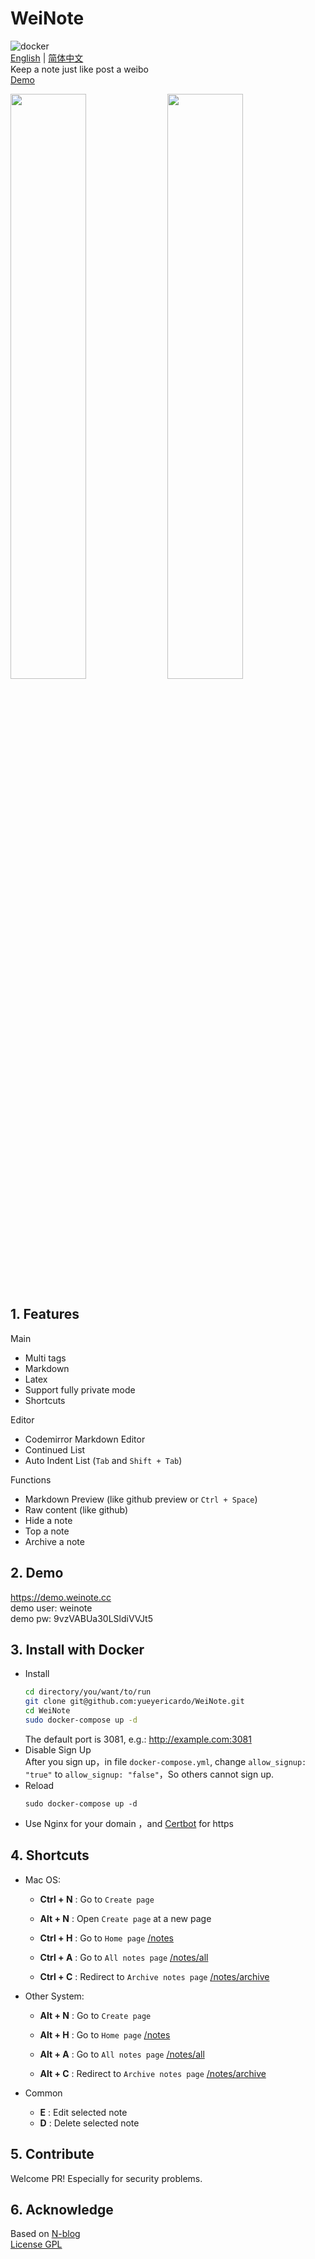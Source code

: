 # WeiNote
![docker](https://github.com/yueyericardo/WeiNote/workflows/docker/badge.svg)  
[English](https://github.com/yueyericardo/WeiNote/blob/master/README.md) | [简体中文](https://github.com/yueyericardo/WeiNote/blob/master/README-ZH.md)  
Keep a note just like post a weibo    
[Demo](https://demo.weinote.cc/notes)

<p class="img">
<a class="link"  href="https://yyrcd-1256568788.cos.na-siliconvalley.myqcloud.com/yyrcd/2019-06-13-222357.png">
<img width=49%  src="https://yyrcd-1256568788.cos.na-siliconvalley.myqcloud.com/yyrcd/2019-06-13-222357.png"></a>
<a class="link"  href="https://yyrcd-1256568788.cos.na-siliconvalley.myqcloud.com/yyrcd/2020-03-23-030759.png">
<img width=49%  src="https://yyrcd-1256568788.cos.na-siliconvalley.myqcloud.com/yyrcd/2020-03-23-030759.png"></a>
</p>

## 1. Features
Main
- Multi tags 
- Markdown
- Latex
- Support fully private mode
- Shortcuts

Editor
- Codemirror Markdown Editor
- Continued List
- Auto Indent List (`Tab` and `Shift + Tab`)

Functions
- Markdown Preview (like github preview or `Ctrl + Space`)
- Raw content (like github)
- Hide a note
- Top a note
- Archive a note

## 2. Demo
https://demo.weinote.cc  
demo user: weinote  
demo pw: 9vzVABUa30LSldiVVJt5  

## 3. Install with Docker
- Install
  ```bash
  cd directory/you/want/to/run
  git clone git@github.com:yueyericardo/WeiNote.git
  cd WeiNote
  sudo docker-compose up -d
  ```
  The default port is 3081, e.g.: http://example.com:3081  
- Disable Sign Up  
  After you sign up，in file `docker-compose.yml`, change `allow_signup: "true"` to `allow_signup: "false"`，So others cannot sign up.  
- Reload
  ```
  sudo docker-compose up -d
  ```
- Use Nginx for your domain ，and [Certbot](https://certbot.eff.org/lets-encrypt/ubuntubionic-nginx) for https


## 4. Shortcuts
- Mac OS:
  - **Ctrl + N** : Go to `Create page`
  - **Alt  + N** : Open `Create page` at a new page

  - **Ctrl + H** : Go  to `Home page` [/notes](/notes)
  - **Ctrl + A** : Go  to `All notes page` [/notes/all](/notes/all)
  - **Ctrl + C** : Redirect  to `Archive notes page` [/notes/archive](/notes/archive)

- Other System:
  - **Alt + N** : Go to `Create page`

  - **Alt + H** : Go  to `Home page` [/notes](/notes)
  - **Alt + A** : Go  to `All notes page` [/notes/all](/notes/all)
  - **Alt + C** : Redirect  to `Archive notes page` [/notes/archive](/notes/archive)

- Common
  - **E** : Edit selected note
  - **D** : Delete selected note

## 5. Contribute
Welcome PR! Especially for security problems.

## 6. Acknowledge
Based on [N-blog](https://github.com/nswbmw/N-blog)  
[License GPL](https://github.com/yueyericardo/WeiNote/blob/master/LICENSE)
